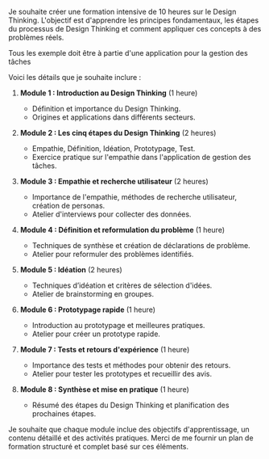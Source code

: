 
Je souhaite créer une formation intensive de 10 heures sur le Design Thinking. L'objectif est d'apprendre les principes fondamentaux, les étapes du processus de Design Thinking et comment appliquer ces concepts à des problèmes réels. 

Tous les exemple doit être à partie d'une application pour la gestion des tâches

Voici les détails que je souhaite inclure :

1. **Module 1 : Introduction au Design Thinking** (1 heure)
   - Définition et importance du Design Thinking.
   - Origines et applications dans différents secteurs.

2. **Module 2 : Les cinq étapes du Design Thinking** (2 heures)
   - Empathie, Définition, Idéation, Prototypage, Test.
   - Exercice pratique sur l'empathie dans l'application de gestion des tâches.

3. **Module 3 : Empathie et recherche utilisateur** (2 heures)
   - Importance de l'empathie, méthodes de recherche utilisateur, création de personas.
   - Atelier d'interviews pour collecter des données.

4. **Module 4 : Définition et reformulation du problème** (1 heure)
   - Techniques de synthèse et création de déclarations de problème.
   - Atelier pour reformuler des problèmes identifiés.

5. **Module 5 : Idéation** (2 heures)
   - Techniques d’idéation et critères de sélection d'idées.
   - Atelier de brainstorming en groupes.

6. **Module 6 : Prototypage rapide** (1 heure)
   - Introduction au prototypage et meilleures pratiques.
   - Atelier pour créer un prototype rapide.

7. **Module 7 : Tests et retours d'expérience** (1 heure)
   - Importance des tests et méthodes pour obtenir des retours.
   - Atelier pour tester les prototypes et recueillir des avis.

8. **Module 8 : Synthèse et mise en pratique** (1 heure)
   - Résumé des étapes du Design Thinking et planification des prochaines étapes.

Je souhaite que chaque module inclue des objectifs d'apprentissage, un contenu détaillé et des activités pratiques. Merci de me fournir un plan de formation structuré et complet basé sur ces éléments.

